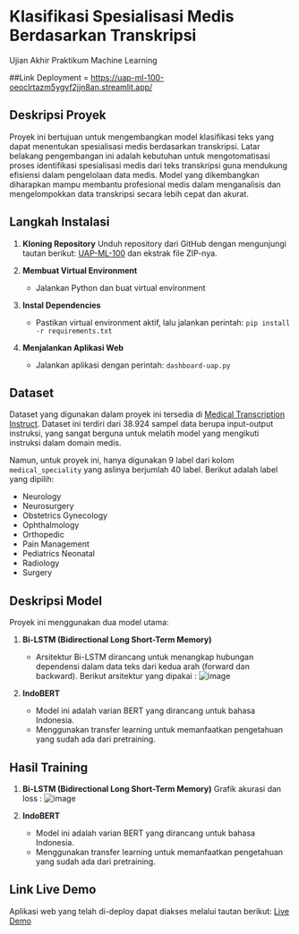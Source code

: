 # Klasifikasi Spesialisasi Medis Berdasarkan Transkripsi
Ujian Akhir Praktikum Machine Learning

##Link Deployment = https://uap-ml-100-oeoclrtazm5ygyf2jjn8an.streamlit.app/

## Deskripsi Proyek
Proyek ini bertujuan untuk mengembangkan model klasifikasi teks yang dapat menentukan spesialisasi medis berdasarkan transkripsi. Latar belakang pengembangan ini adalah kebutuhan untuk mengotomatisasi proses identifikasi spesialisasi medis dari teks transkripsi guna mendukung efisiensi dalam pengelolaan data medis. Model yang dikembangkan diharapkan mampu membantu profesional medis dalam menganalisis dan mengelompokkan data transkripsi secara lebih cepat dan akurat.

## Langkah Instalasi

1. **Kloning Repository**
   Unduh repository dari GitHub dengan mengunjungi tautan berikut: [UAP-ML-100](https://github.com/Dhafx/UAP-ML-100) dan ekstrak file ZIP-nya.

2. **Membuat Virtual Environment**
   - Jalankan Python dan buat virtual environment 

3. **Instal Dependencies**
   - Pastikan virtual environment aktif, lalu jalankan perintah: `pip install -r requirements.txt`
     
4. **Menjalankan Aplikasi Web**
   - Jalankan aplikasi dengan perintah: `dashboard-uap.py`
  
## Dataset
Dataset yang digunakan dalam proyek ini tersedia di [Medical Transcription Instruct](https://huggingface.co/datasets/DataFog/medical-transcription-instruct). Dataset ini terdiri dari 38.924 sampel data berupa input-output instruksi, yang sangat berguna untuk melatih model yang mengikuti instruksi dalam domain medis.

Namun, untuk proyek ini, hanya digunakan 9 label dari kolom `medical_speciality` yang aslinya berjumlah 40 label. Berikut adalah label yang dipilih:

- Neurology
- Neurosurgery
- Obstetrics Gynecology
- Ophthalmology
- Orthopedic
- Pain Management
- Pediatrics Neonatal
- Radiology
- Surgery
  
## Deskripsi Model
Proyek ini menggunakan dua model utama:

1. **Bi-LSTM (Bidirectional Long Short-Term Memory)**
   - Arsitektur Bi-LSTM dirancang untuk menangkap hubungan dependensi dalam data teks dari kedua arah (forward dan backward).
   Berikut arsitektur yang dipakai :
   ![image](https://github.com/user-attachments/assets/83b5860a-b3f6-457a-a587-7cff40c57ef2)

2. **IndoBERT**
   - Model ini adalah varian BERT yang dirancang untuk bahasa Indonesia.
   - Menggunakan transfer learning untuk memanfaatkan pengetahuan yang sudah ada dari pretraining.


## Hasil Training
1. **Bi-LSTM (Bidirectional Long Short-Term Memory)**
   Grafik akurasi dan loss :
   ![image](https://github.com/user-attachments/assets/36864484-a695-46f3-931c-63a852f24ab4)


3. **IndoBERT**
   - Model ini adalah varian BERT yang dirancang untuk bahasa Indonesia.
   - Menggunakan transfer learning untuk memanfaatkan pengetahuan yang sudah ada dari pretraining.

## Link Live Demo

Aplikasi web yang telah di-deploy dapat diakses melalui tautan berikut: [Live Demo](#)


